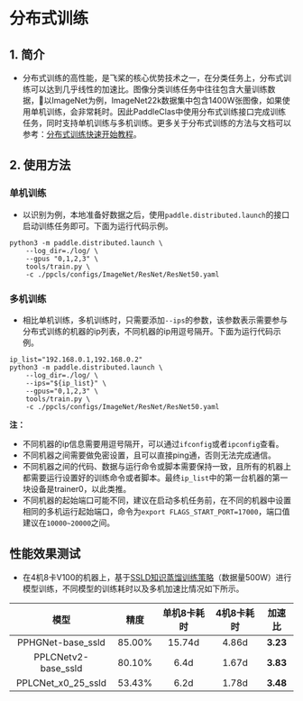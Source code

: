 
# 分布式训练

## 1. 简介

* 分布式训练的高性能，是飞桨的核心优势技术之一，在分类任务上，分布式训练可以达到几乎线性的加速比。图像分类训练任务中往往包含大量训练数据，以ImageNet为例，ImageNet22k数据集中包含1400W张图像，如果使用单机训练，会非常耗时。因此PaddleClas中使用分布式训练接口完成训练任务，同时支持单机训练与多机训练。更多关于分布式训练的方法与文档可以参考：[分布式训练快速开始教程](https://fleet-x.readthedocs.io/en/latest/paddle_fleet_rst/parameter_server/ps_quick_start.html)。

## 2. 使用方法

### 单机训练

* 以识别为例，本地准备好数据之后，使用`paddle.distributed.launch`的接口启动训练任务即可。下面为运行代码示例。

```shell
python3 -m paddle.distributed.launch \
    --log_dir=./log/ \
    --gpus "0,1,2,3" \
    tools/train.py \
    -c ./ppcls/configs/ImageNet/ResNet/ResNet50.yaml
```

### 多机训练

* 相比单机训练，多机训练时，只需要添加`--ips`的参数，该参数表示需要参与分布式训练的机器的ip列表，不同机器的ip用逗号隔开。下面为运行代码示例。

```shell
ip_list="192.168.0.1,192.168.0.2"
python3 -m paddle.distributed.launch \
    --log_dir=./log/ \
    --ips="${ip_list}" \
    --gpus="0,1,2,3" \
    tools/train.py \
    -c ./ppcls/configs/ImageNet/ResNet/ResNet50.yaml
```

**注：**
* 不同机器的ip信息需要用逗号隔开，可以通过`ifconfig`或者`ipconfig`查看。
* 不同机器之间需要做免密设置，且可以直接ping通，否则无法完成通信。
* 不同机器之间的代码、数据与运行命令或脚本需要保持一致，且所有的机器上都需要运行设置好的训练命令或者脚本。最终`ip_list`中的第一台机器的第一块设备是trainer0，以此类推。
* 不同机器的起始端口可能不同，建议在启动多机任务前，在不同的机器中设置相同的多机运行起始端口，命令为`export FLAGS_START_PORT=17000`，端口值建议在`10000~20000`之间。


## 性能效果测试

* 在4机8卡V100的机器上，基于[SSLD知识蒸馏训练策略](../advanced_tutorials/knowledge_distillation.md)（数据量500W）进行模型训练，不同模型的训练耗时以及多机加速比情况如下所示。


| 模型    | 精度     | 单机8卡耗时 | 4机8卡耗时 | 加速比  |
|:---------:|:--------:|:--------:|:--------:|:------:|
| PPHGNet-base_ssld   | 85.00% | 15.74d | 4.86d  | **3.23** |
| PPLCNetv2-base_ssld | 80.10% | 6.4d   | 1.67d  | **3.83** |
| PPLCNet_x0_25_ssld  | 53.43% | 6.2d   | 1.78d  | **3.48** |
